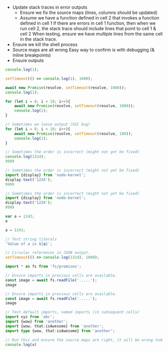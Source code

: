 * Update stack traces in error outputs
    * Ensure we fix the source maps (lines, columns should be updated)
    * Assume we have a function defined in cell 2 that invokes a function defined in cell 1
    If there are errors in cell 1 function, then when we run cell 2, the stack trace should include lines that point to cell 1 & cell 2
    When testing, ensure we have multiple lines from the same cell in the stack trace.
* Ensure we kill the shell process
* Source maps are all wrong
    Easy way to confirm is with debugging (& inline breakpoints)
* Ensure outputs
```javascript
console.log(1);
```
```javascript
setTimeout(() => console.log(1), 1000);
```
```javascript
await new Promise(resolve, setTimeout(resolve, 1000));
console.log(1);
```
```javascript
for (let i = 0; i < 10; i++){
    await new Promise(resolve, setTimeout(resolve, 1000));
    console.log(1);
}
```
```javascript
// Sometimes we loose output (VSC bug)
for (let i = 0; i < 10; i++){
    await new Promise(resolve, setTimeout(resolve, 100));
    console.log(1);
}
```
```javascript
// Sometimes the order is incorrect (might not yet be fixed)
console.log(1324);
9999
```
```javascript
// Sometimes the order is incorrect (might not yet be fixed)
import {display} from 'node-kernel';
display.text('1234');
9999
```
```javascript
// Sometimes the order is incorrect (might not yet be fixed)
import {display} from 'node-kernel';
display.text('1234');
9999
```
```javascript
var a = 1243;
a
```
```javascript
a = 1243;
```
```javascript
// Test string literals
`Value of a is ${a}`;
```
```javascript
// Circular references in JSON output.
setTimeout(() => console.log(1324), 1000);
```
```typescript
import * as fs from 'fs/promises';
```
```typescript
// Ensure imports in previous cells are available.
const image = await fs.readFile('.....');
image
```
```typescript
// Ensure imports in previous cells are available.
const image = await fs.readFile('.....');
image
```
```typescript
// Test default imports, named imports (in subsequent cells)
import xyz from 'abc';
import {wow} from 'another';
import {wow, that:isAwesome} from 'another';
import type {wow, that:isAwesome} from 'another';
```
```typescript
// Run this and ensure the source maps are right, it will be wrong today, needs to be fixed.
console.log(x)
```
